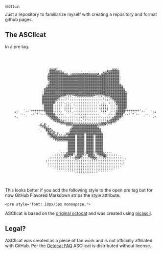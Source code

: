 ASCIIcat
========

Just a repository to familiarize myself with creating a repository and format github pages.


The ASCIIcat
------------

In a pre tag.

<style>
#ASCIIcat {
  font: 10px/5px monospace;
}
</style>

<pre id='ASCIIcat'>
                                                                                      
                                                                                      
                                                                                      
                                                                                      
                                                                                      
                                                                                      
                                                                                      
                                                                                      
                                                                                      
                                                                                      
                        @@@#`                            ,@@@:                        
                        @@@@@@:                        #@@@@@@                        
                       ,@@@@@@@@`        `...`       +@@@@@@@@                        
                       +@@@@@@@@@@ ;@@@@@@@@@@@@@@#,@@@@@@@@@@                        
                       @@@@@@@@@@@@@@@@@@@@@@@@@@@@@@@@@@@@@@@.                       
                       @@@@@@@@@@@@@@@@@@@@@@@@@@@@@@@@@@@@@@@,                       
                       @@@@@@@@@@@@@@@@@@@@@@@@@@@@@@@@@@@@@@@.                       
                       +@@@@@@@@@@@@@@@@@@@@@@@@@@@@@@@@@@@@@@                        
                       ,@@@@@@@@@@@@@@@@@@@@@@@@@@@@@@@@@@@@@@                        
                        @@@@@@@@@@@@@@@@@@@@@@@@@@@@@@@@@@@@@@.                       
                       @@@@@@@@@@@@@@@@@@@@@@@@@@@@@@@@@@@@@@@@                       
                      ;@@@@@@@@@@@@@@@@@@@@@@@@@@@@@@@@@@@@@@@@@                      
                      @@@@@@@@@@@@@@@@@@@@@@@@@@@@@@@@@@@@@@@@@@;                     
                     #@@@@@@@@@@@@@@@@@@@@@@@@@@@@@@@@@@@@@@@@@@@                     
                     @@@@@@@@@@@@@@@@@@@@@@@@@@@@@@@@@@@@@@@@@@@@.                    
                    `@@@@@@@@@@@@@@@@@@@@@@@@@@@@@@@@@@@@@@@@@@@@@                    
                    '@@@@@@@@@@@@@@@@@@@@@@@@@@@@@@@@@@@@@@@@@@@@@                    
                    @@@@@@@@@@@@#';;'+#@@@@@@@@@+';:;'@@@@@@@@@@@@                    
                    @@@@@@@@@@..........................,@@@@@@@@@                    
                    @@@@@@@@@.............................@@@@@@@@                    
                    @@@@@@@@.....``..................`.....@@@@@@@                    
                    @@@@@@@.....    ...............    `...:@@@@@@                    
                    @@@@@@#....  ;;  .............` ,;  ....@@@@@@                    
                    '@@@@@..... ';;' ............. ,;;; `...+@@@@@                    
                    .@@@@@....` ;;;; `............ ';;;: ...:@@@@@                    
                     @@@@@....` ;;;;. ............ ;;;;; ...:@@@@@                    
                     @@@@@....` ;;;;``............ ';;;; ...:@@@@'                    
          `,;'+++++++@@@@@..... ';;; ............. ';;;` ...+@@@@++++++++';,`         
     +;`              @@@@'.... `;;. .............  ';' ....@@@@@              `;+    
              .:'+':,.@@@@@.....    `......;.......     ....@@@@'.,:'+';.             
        `''.           @@@@......  .......,;........  `....,@@@@           .''.       
     +,                `@@@@...............................@@@@.                .+    
                        .@@@@............'...,............@@@@'                       
                          @@@@:...........';'............@@@@:                        
                           +@@@@'......................#@@@@                          
                             '@@@@@@+;,..........,;+@@@@@@`                           
                  ,@`#          '@@@@@@@@@@@@@@@@@@@@@#.                              
                   +@@`;             @@@@@@@@@@@@@                                    
                    `@@:,           @@@@@@@@@@@@@@@                                   
                   ` `@@@          +@@@@@@@@@@@@@@@@                                  
                  `.  #@.@         @@@@@@@@@@@@@@@@@                                  
                       @@`@       .@@@@@@@@@@@@@@@@@;                                 
                       @@@+'#. `;@@@@@@@@@@ @@@@@@@@@                                 
                        @@@@:.:.+:@@@@`@@@@ @@@@`@@@@                                 
                        ;@@@@@@@@@@@@@ @@@@ @@@@ @@@@                                 
                         :@@@@@@@@@@@@ @@@@ @@@@ @@@@                                 
                           #@@@@@@@@@@ @@@@ @@@@ @@@@                                 
                                  @@@@ @@@@ @@@@ @@@@                                 
                                  @@@@ @@@@ @@@@ @@@@                                 
                                  @@@@ @@@@ @@@@ @@@@                                 
                                  @@@@ @@@@ @@@@ @@@@                                 
                                  @@@@ @@@@ @@@@ @@@@                                 
                                  @@@@ @@@@ @@@@ @@@@                                 
                                 `@@@@.@@@@.@@@@.@@@@.                                
                             `....@@@@.@@@@.@@@@.@@@@.....                            
                           ......#@@@;.@@@@.#@@@.:@@@@.......                         
                         .......@@@@#.,@@@:..@@@:.+@@@@........                       
                        .......:@@+...@@@@...#@@@...'@@;........                      
                       ........,,,,,.+@@#.....+@@@.,,,,..........                     
                      ...........,,,,,:,.......,:,,,,,...........`                    
                      ............,,,,,,,,...,,,,,,,,............`                    
                      `...........,,,,,,,,...,,,.,,,,............                     
                       ...........,,,,.,,,,.,,,,.,,,,...........`                     
                        ..........,,,,.,,,,.,,,,.,,,,..........`                      
                          ........,,,,.,,,,.,,,,.,,,,.........                        
                            ......,,,,.,,,,.,,,,.,,,,......`                          
                               `..,,,,.,,,,.,,,,.,,,,...                              
                                    ``.,,,,.,,,,..`                                   
                                                                                      
                                                                                      
                                                                                      
                                                                                      
                                                                                      
                                                                                      
                                                                                      
</pre>

This looks better if you add the following style to the open pre tag but for now GitHub Flavored Markdown strips the style attribute.

    <pre style='font: 10px/5px monospace;'>

ASCIIcat is based on the [original octocat](http://octodex.github.com/original/) and was created using [picascii](http://picascii.com/).

Legal?
------

ASCIIcat was created as a piece of fan work and is not officially affiliated with GitHub. Per the [Octocat FAQ](http://octodex.github.com/faq.html) ASCIIcat is distributed without license.

